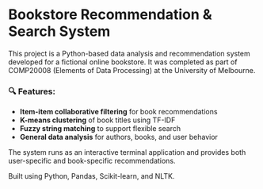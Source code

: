 # Bookstore Recommendation & Search System

This project is a Python-based data analysis and recommendation system developed for a fictional online bookstore. It was completed as part of COMP20008 (Elements of Data Processing) at the University of Melbourne.

### 🔍 Features:
- **Item-item collaborative filtering** for book recommendations
- **K-means clustering** of book titles using TF-IDF
- **Fuzzy string matching** to support flexible search
- **General data analysis** for authors, books, and user behavior

The system runs as an interactive terminal application and provides both user-specific and book-specific recommendations.

Built using Python, Pandas, Scikit-learn, and NLTK.


